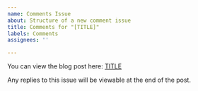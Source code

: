 ```yaml
---
name: Comments Issue
about: Structure of a new comment issue
title: Comments for "[TITLE]"
labels: Comments
assignees: ''

---
```


You can view the blog post here: [TITLE](URL)

Any replies to this issue will be viewable at the end of the post.
